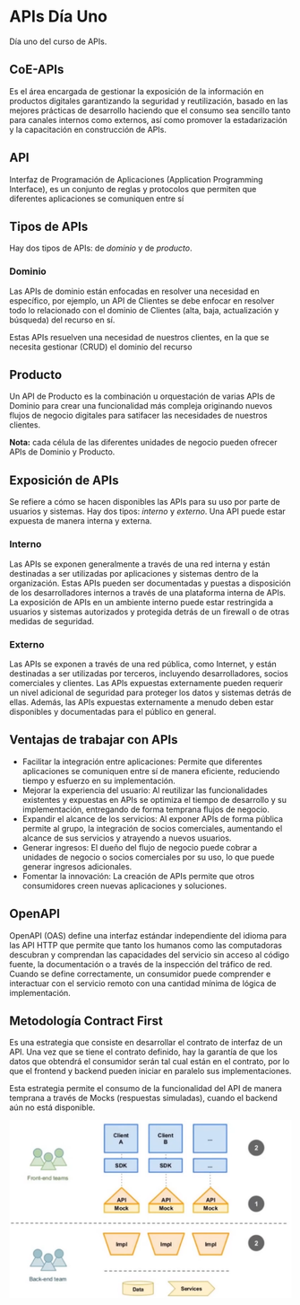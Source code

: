 # APIs Día Uno

Día uno del curso de APIs.

## CoE-APIs

Es el área encargada de gestionar la exposición de la información en productos digitales garantizando la seguridad y reutilización, basado en las mejores prácticas de desarrollo haciendo que el consumo sea sencillo tanto para canales internos como externos, así como promover la estadarización y la capacitación en construcción de APIs.

## API

Interfaz de Programación de Aplicaciones (Application Programming Interface), es un conjunto de reglas y protocolos que permiten que diferentes aplicaciones se comuniquen entre sí

## Tipos de APIs

Hay dos tipos de APIs: de _dominio_ y de _producto_.

### Dominio

Las APIs de dominio están enfocadas en resolver una necesidad en específico, por ejemplo, un API de Clientes se debe enfocar en resolver todo lo relacionado con el dominio de Clientes (alta, baja, actualización y búsqueda) del recurso en sí.

Estas APIs resuelven una necesidad de nuestros clientes, en la que se necesita gestionar (CRUD) el dominio del recurso

## Producto 

Un API de Producto es la combinación u orquestación de varias APIs de Dominio para crear una funcionalidad más compleja originando nuevos flujos de negocio digitales para satifacer las necesidades de nuestros clientes.

**Nota:** cada célula de las diferentes unidades de negocio pueden ofrecer APIs de Dominio y Producto.

## Exposición de APIs

Se refiere a cómo se hacen disponibles las APIs para su uso por parte de usuarios y sistemas. Hay dos tipos: _interno_ y _externo_. Una API puede estar expuesta de manera interna y externa.

### Interno

Las APIs se exponen generalmente a través de una red interna y están destinadas a ser utilizadas por aplicaciones y sistemas dentro de la organización. Estas APIs pueden ser documentadas y puestas a disposición de los desarrolladores internos a través de una plataforma interna de APIs. La exposición de APIs en un ambiente interno puede estar restringida a usuarios y sistemas autorizados y protegida detrás de un firewall o de otras medidas de seguridad.

### Externo

Las APIs se exponen a través de una red pública, como Internet, y están destinadas a ser utilizadas por terceros, incluyendo desarrolladores, socios comerciales y clientes. Las APls expuestas externamente pueden requerir un nivel adicional de seguridad para proteger los datos y sistemas detrás de ellas. Además, las APIs expuestas externamente a menudo deben estar disponibles y documentadas para el público en general.

## Ventajas de trabajar con APIs

- Facilitar la integración entre aplicaciones: Permite que diferentes aplicaciones se comuniquen entre sí de manera eficiente, reduciendo tiempo y esfuerzo en su implementación.
- Mejorar la experiencia del usuario: Al reutilizar las funcionalidades existentes y expuestas en APIs se optimiza el tiempo de desarrollo y su implementación, entregando de forma temprana flujos de negocio.
- Expandir el alcance de los servicios: Al exponer APIs de forma pública permite al grupo, la integración de socios comerciales, aumentando el alcance de sus servicios y atrayendo a nuevos usuarios.
- Generar ingresos: El dueño del flujo de negocio puede cobrar a unidades de negocio o socios comerciales por su uso, lo que puede generar ingresos adicionales.
- Fomentar la innovación: La creación de APIs permite que otros consumidores creen nuevas aplicaciones y soluciones.

## OpenAPI

OpenAPI (OAS) define una interfaz estándar independiente del idioma para las API HTTP que permite que tanto los humanos como las computadoras descubran y comprendan las capacidades del servicio sin acceso al código fuente, la documentación o a través de la inspección del tráfico de red. Cuando se define correctamente, un consumidor puede comprender e interactuar con el servicio remoto con una cantidad mínima de lógica de implementación.

## Metodología Contract First

Es una estrategia que consiste en desarrollar el contrato de interfaz de un API. Una vez que se tiene el contrato definido, hay la garantía de que los datos que obtendrá el consumidor serán tal cual están en el contrato, por lo que el frontend y backend pueden iniciar en paralelo sus implementaciones.

Esta estrategia permite el consumo de la funcionalidad del API de manera temprana a través de Mocks (respuestas simuladas), cuando el backend aún no está disponible.

![Contract_First](./images/conf.png)